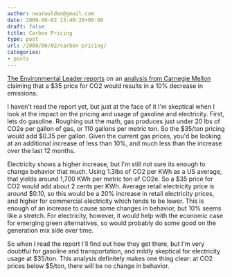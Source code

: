 ```yaml
---
author: nearwalden@gmail.com
date: 2008-06-02 13:40:20+00:00
draft: false
title: Carbon Pricing
type: post
url: /2008/06/02/carbon-pricing/
categories:
- posts
---
```


[The Environmental Leader reports](http://www.environmentalleader.com/2008/05/31/putting-a-price-on-co2-could-mean-10-cut-in-emissions/) on an [analysis from Carnegie Mellon](http://www.tepper.cmu.edu/news-multimedia/tepper-multimedia/tepper-stories/co2-pricing-study-reveals-consumption-efficiencies/index.aspx) claiming that a $35 price for CO2 would results in a 10% decrease in emissions. 





I haven't read the report yet, but just at the face of it I'm skeptical when I look at the impact on the pricing and usage of gasoline and electricity.  First, lets do gasoline.  Roughing out the math, gas produces just under 20 lbs of CO2e per gallon of gas, or 110 gallons per metric ton.  So the $35/ton pricing would add $0.35 per gallon.  Given the current gas prices, you'd be looking at an additional increase of less than 10%, and much less than the increase over the last 12 months.  





Electricity shows a higher increase, but I'm still not sure its enough to change behavior that much.  Using 1.3lbs of CO2 per KWh as a US average, that yields around 1,700 KWh per metric ton of CO2e.  So a $35 price for CO2 would add about 2 cents per KWh. Average retail electricity price is around $0.10, so this would be a 20% increase in retail electricity prices, and higher for commercial electricity which tends to be lower.     This is enough of an increase to cause some changes in behavior, but 10% seems like a stretch.  For electricity, however, it would help with the economic case for emerging green alternatives, so would probably do some good on the generation mix side over time.





So when I read the report I'll find out how they get there, but I'm very doubtful for gasoline and transportation, and mildly skeptical for electricity usage at $35/ton.  This analysis definitely makes one thing clear:  at CO2 prices below $5/ton, there will be no change in behavior.



